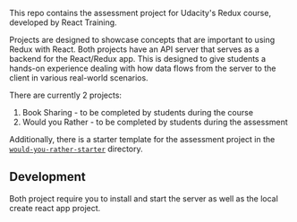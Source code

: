 This repo contains the assessment project for Udacity's Redux course, developed by React Training.

Projects are designed to showcase concepts that are important to using Redux with React. Both projects have an API server that serves as a backend for the React/Redux app. This is designed to give students a hands-on experience dealing with how data flows from the server to the client in various real-world scenarios.

There are currently 2 projects:

  1. Book Sharing - to be completed by students during the course
  2. Would you Rather - to be completed by students during the assessment

Additionally, there is a starter template for the assessment project in the [`would-you-rather-starter`](would-you-rather-starter) directory.

## Development

Both project require you to install and start the server as well as the local create react app project.
